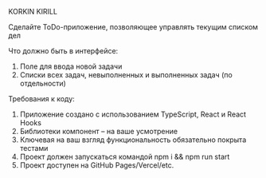 KORKIN KIRILL

Сделайте ToDo-приложение, позволяющее управлять текущим списком дел

Что должно быть в интерфейсе:

1. Поле для ввода новой задачи
2. Списки всех задач, невыполненных и выполненных задач (по отдельности)

Требования к коду:

1. Приложение создано с использованием TypeScript, React и React Hooks
1. Библиотеки компонент – на ваше усмотрение
1. Ключевая на ваш взгляд функциональность обязательно покрыта тестами
1. Проект должен запускаться командой npm i && npm run start
1. Проект доступен на GitHub Pages/Vercel/etc.
